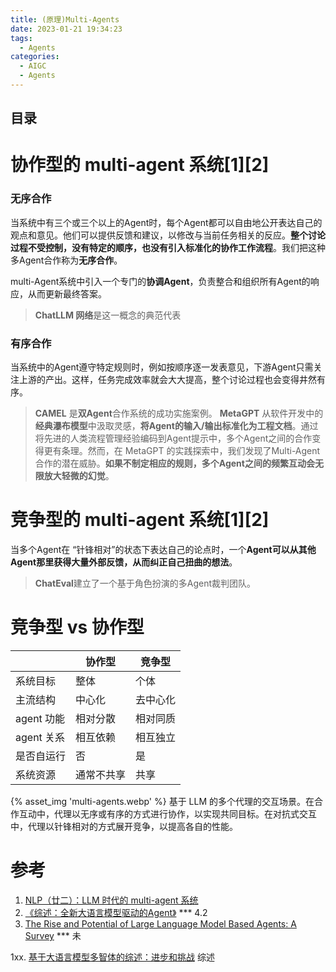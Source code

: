 ```yaml
---
title: (原理)Multi-Agents
date: 2023-01-21 19:34:23
tags:
  - Agents
categories:
  - AIGC  
  - Agents
---
```


<p></p>
<!-- more -->

## 目录
<!-- toc -->


# 协作型的 multi-agent 系统[1][2]
### 无序合作
当系统中有三个或三个以上的Agent时，每个Agent都可以自由地公开表达自己的观点和意见。他们可以提供反馈和建议，以修改与当前任务相关的反应。**整个讨论过程不受控制，没有特定的顺序，也没有引入标准化的协作工作流程**。我们把这种多Agent合作称为**无序合作**。

multi-Agent系统中引入一个专门的**协调Agent**，负责整合和组织所有Agent的响应，从而更新最终答案。

> **ChatLLM 网络**是这一概念的典范代表

### 有序合作
当系统中的Agent遵守特定规则时，例如按顺序逐一发表意见，下游Agent只需关注上游的产出。这样，任务完成效率就会大大提高，整个讨论过程也会变得井然有序。

> **CAMEL** 是**双Agent**合作系统的成功实施案例。
> **MetaGPT** 从软件开发中的**经典瀑布模型**中汲取灵感，**将Agent的输入/输出标准化为工程文档**。通过将先进的人类流程管理经验编码到Agent提示中，多个Agent之间的合作变得更有条理。然而，在 MetaGPT 的实践探索中，我们发现了Multi-Agent合作的潜在威胁。**如果不制定相应的规则，多个Agent之间的频繁互动会无限放大轻微的幻觉**。

# 竞争型的 multi-agent 系统[1][2]

当多个Agent在 “针锋相对”的状态下表达自己的论点时，一个**Agent可以从其他Agent那里获得大量外部反馈，从而纠正自己扭曲的想法**。

> **ChatEval**建立了一个基于角色扮演的多Agent裁判团队。


# 竞争型 vs 协作型

|            | 协作型     | 竞争型   |
| ---------- | ---------- | -------- |
| 系统目标   | 整体       | 个体     |
| 主流结构   | 中心化     | 去中心化 |
| agent 功能 | 相对分散   | 相对同质 |
| agent 关系 | 相互依赖   | 相互独立 |
| 是否自运行 | 否         | 是       |
| 系统资源   | 通常不共享 | 共享     |

{%  asset_img 'multi-agents.webp' %}
基于 LLM 的多个代理的交互场景。在合作互动中，代理以无序或有序的方式进行协作，以实现共同目标。在对抗式交互中，代理以针锋相对的方式展开竞争，以提高各自的性能。

# 参考
1. [NLP（廿二）：LLM 时代的 multi-agent 系统](https://zhuanlan.zhihu.com/p/665644399?)
2. [《综述：全新大语言模型驱动的Agent》](https://zhuanlan.zhihu.com/p/656676717)  *** 4.2
100. [The Rise and Potential of Large Language Model Based Agents: A Survey](https://github.com/WooooDyy/LLM-Agent-Paper-List) *** 未


1xx. [基于大语言模型多智体的综述：进步和挑战](https://zhuanlan.zhihu.com/p/685286305) 综述
